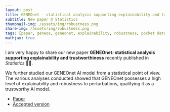 ```yaml
---
layout: post
title: GENEOnet - statistical analysis supporting explainability and trustworthiness
subtitle: New paper @ Statistics
thumbnail-img: /assets/img/robustness.png
share-img: /assets/img/robustness.png
tags: [paper, geneos, geneonet, explainability, robustness, pocket detection]
mathjax: true
---
```


I am very happy to share our new paper **GENEOnet: statistical analysis supporting explainability and trustworthiness** recently published in *Statistics* &#x1F389;&#x1F389;.

We further studied our GENEOnet AI model from a statistical point of view. The various analyses conducted showed that GENEOnet possesses a high level of explainability and robustness to perturbations, qualifying it as a trustworthy AI model.

- [Paper](https://www.tandfonline.com/doi/full/10.1080/02331888.2025.2478203)
- [Accepted version](/assets/paper/statistics25_accepted.pdf)
